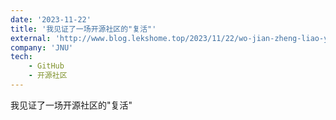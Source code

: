 ```yaml
---
date: '2023-11-22'
title: '我见证了一场开源社区的"复活"'
external: 'http://www.blog.lekshome.top/2023/11/22/wo-jian-zheng-liao-yi-chang-kai-yuan-she-qu-de-fu-huo/'
company: 'JNU'
tech:
    - GitHub
    - 开源社区
---
```


我见证了一场开源社区的"复活"